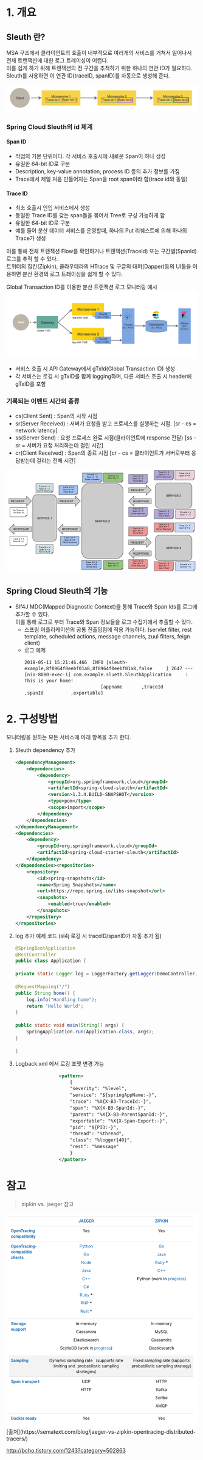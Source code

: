 # 1. 개요
## Sleuth 란?

MSA 구조에서 클라이언트의 호출이 내부적으로 여러개의 서비스를 거쳐서 일어나서 전체 트랜잭션에 대한 로그 트레이싱이 어렵다.  
이를 쉽게 하기 위해 트랜잭션의 전 구간을 추적하기 위한 하나의 연관 ID가 필요하다.  
Sleuth를 사용하면 이 연관 ID(traceID, spanID)를 자동으로 생성해 준다.  

![](../images/log-overview-tracing2.png)

### Spring Cloud Sleuth의 id 체계
#### Span ID
- 작업의 기본 단위이다. 각 서비스 호출시에 새로운 Span이 하나 생성  
- 유일한 64-bit ID로 구분  
- Description, key-value annotation, process ID 등의 추가 정보를 가짐
- Trace에서 제일 처음 만들어지는 Span을 root span이라 함(trace id와 동일)

#### Trace ID
- 최초 호출시 인입 서비스에서 생성 
- 동일한 Trace ID를 갖는 span들을 묶어서 Tree로 구성 가능하게 함  
- 유일한 64-bit ID로 구분
- 예를 들어 분산 데이터 서비스를 운영할때, 하나의 Put 리퀘스트에 의해 하나의 Trace가 생성

이를 통해 전체 트랜잭션 Flow를 확인하거나 트랜잭션(TraceId) 또는 구간별(SpanId) 로그를 추적 할 수 있다.  
트위터의 집킨(Zipkin), 클라우데라의 HTrace 및 구글의 대퍼(Dapper)등의 UI툴을 이용하면 분산 환경의 로그 트레이싱을 쉽게 할 수 있다.  

Global Transaction ID를 이용한 분산 트랜잭션 로그 모니터링 예시
![](../images/log-sleuth-EFK.png)
- 서비스 호출 시 API Gateway에서 gTxId(Global Transaction ID) 생성
- 각 서비스는 로깅 시 gTxID를 함께 logging하며, 다른 서비스 호출 시 header에 gTxID를 포함

### 기록되는 이벤트 시간의 종류
- cs(Client Sent) : Span의 시작 시점
- sr(Server Received) : 서버가 요청을 받고 프로세스를 실행하는 시점. [sr - cs = network latency]
- ss(Server Send) : 요청 프로세스 완료 시점(클라이언트에 response 전달) [ss - sr = 서버가 요청 처리하는데 걸린 시간]
- cr(Client Received) : Span의 종료 시점 [cr - cs = 클라이언트가 서버로부터 응답받는데 걸리는 전체 시간]

![](../images/log-sleuth-annotation.png)


## Spring Cloud Sleuth의 기능

- Slf4J MDC(Mapped Diagnostic Context)을 통해 Trace와 Span Ids를 로그에 추가할 수 있다.  
이를 통해 로그로 부터 Trace와 Span 정보들을 로그 수집기에서 추출할 수 있다.
  - 스프링 어플리케이션의 공통 진출입점에 적용 가능하다.
(servlet filter, rest template, scheduled actions, message channels, zuul filters, feign client)
  - 로그 예제
    ```text
    2018-05-11 15:21:46.466  INFO [sleuth-example,8f8964f0eebf01a8,8f8964f0eebf01a8,false     ] 2647 --- [nio-8080-exec-1] com.example.slueth.SleuthApplication     : This is your home!
                                [appname       ,traceId         ,spanId          ,exportable]
    ```

# 2. 구성방법  

모니터링을 원하는 모든 서비스에 아래 항목을 추가 한다.  
1. Sleuth dependency 추가
    ```xml
    <dependencyManagement>
        <dependencies>
            <dependency>
                <groupId>org.springframework.cloud</groupId>
                <artifactId>spring-cloud-sleuth</artifactId>
                <version>1.3.4.BUILD-SNAPSHOT</version>
                <type>pom</type>
                <scope>import</scope>
            </dependency>
        </dependencies>
    </dependencyManagement>
    <dependencies>
        <dependency>
            <groupId>org.springframework.cloud</groupId>
            <artifactId>spring-cloud-starter-sleuth</artifactId>
        </dependency>
    </dependencies><repositories>
        <repository>
            <id>spring-snapshots</id>
            <name>Spring Snapshots</name>
            <url>https://repo.spring.io/libs-snapshot</url>
            <snapshots>
                <enabled>true</enabled>
            </snapshots>
        </repository>
    </repositories>
    ```
2. log 추가 예제 코드 (sl4j 로깅 시 traceID/spanID가 자동 추가 됨)
    ```java
    @SpringBootApplication
    @RestController
    public class Application {

    private static Logger log = LoggerFactory.getLogger(DemoController.class);

    @RequestMapping("/")
    public String home() {
        log.info("Handling home");
        return "Hello World";
    }

    public static void main(String[] args) {
        SpringApplication.run(Application.class, args);
    }

    }
    ```

3. Logback.xml 에서 로깅 포맷 변경 가능
    ```xml
					<pattern>
						{
						"severity": "%level",
						"service": "${springAppName:-}",
						"trace": "%X{X-B3-TraceId:-}",
						"span": "%X{X-B3-SpanId:-}",
						"parent": "%X{X-B3-ParentSpanId:-}",
						"exportable": "%X{X-Span-Export:-}",
						"pid": "${PID:-}",
						"thread": "%thread",
						"class": "%logger{40}",
						"rest": "%message"
						}
					</pattern>
    ```


# 참고
> zipkin vs. jaeger 참고
<img src='../images/zipkinVsJaeger.png'>
[출처](https://sematext.com/blog/jaeger-vs-zipkin-opentracing-distributed-tracers/)

http://bcho.tistory.com/1243?category=502863
